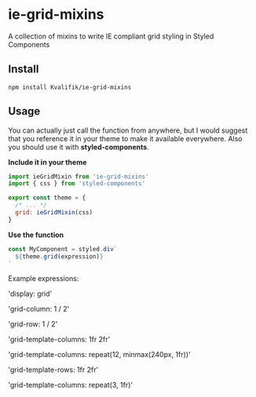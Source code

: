 # ie-grid-mixins
A collection of mixins to write IE compliant grid styling in Styled Components

## Install

`npm install Kvalifik/ie-grid-mixins`

## Usage

You can actually just call the function from anywhere, but I would suggest that you reference it in your theme to make it available everywhere. Also you should use it with **styled-components**.

**Include it in your theme**

```js
import ieGridMixin from 'ie-grid-mixins'
import { css } from 'styled-components'

export const theme = {
  /* ... */
  grid: ieGridMixin(css)
}
```

**Use the function**

```js
const MyComponent = styled.div`
  ${theme.grid(expression)}
`
```

Example expressions:

'display: grid'

'grid-column: 1 / 2'

'grid-row: 1 / 2'

'grid-template-columns: 1fr 2fr'

'grid-template-columns: repeat(12, minmax(240px, 1fr))'

'grid-template-rows: 1fr 2fr'

'grid-template-columns: repeat(3, 1fr)'
